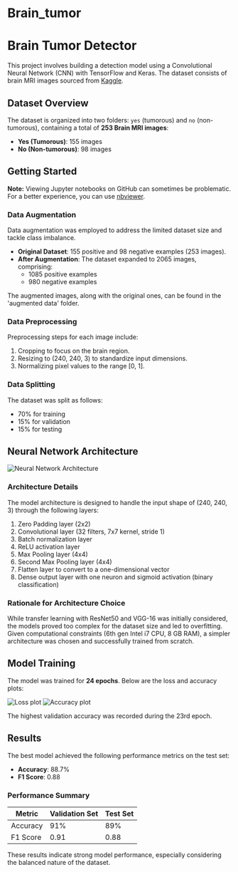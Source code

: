 # Brain_tumor
# Brain Tumor Detector

This project involves building a detection model using a Convolutional Neural Network (CNN) with TensorFlow and Keras. The dataset consists of brain MRI images sourced from [Kaggle](https://www.kaggle.com/navoneel/brain-mri-images-for-brain-tumor-detection).

## Dataset Overview

The dataset is organized into two folders: `yes` (tumorous) and `no` (non-tumorous), containing a total of **253 Brain MRI images**:
- **Yes (Tumorous)**: 155 images
- **No (Non-tumorous)**: 98 images

## Getting Started

**Note:** Viewing Jupyter notebooks on GitHub can sometimes be problematic. For a better experience, you can use [nbviewer](https://nbviewer.jupyter.org/).

### Data Augmentation

Data augmentation was employed to address the limited dataset size and tackle class imbalance. 

- **Original Dataset**: 155 positive and 98 negative examples (253 images).
- **After Augmentation**: The dataset expanded to 2065 images, comprising:
  - 1085 positive examples
  - 980 negative examples

The augmented images, along with the original ones, can be found in the 'augmented data' folder.

### Data Preprocessing

Preprocessing steps for each image include:

1. Cropping to focus on the brain region.
2. Resizing to (240, 240, 3) to standardize input dimensions.
3. Normalizing pixel values to the range [0, 1].

### Data Splitting

The dataset was split as follows:

- 70% for training
- 15% for validation
- 15% for testing

## Neural Network Architecture

![Neural Network Architecture](convnet_architecture.jpg)

### Architecture Details

The model architecture is designed to handle the input shape of (240, 240, 3) through the following layers:

1. Zero Padding layer (2x2)
2. Convolutional layer (32 filters, 7x7 kernel, stride 1)
3. Batch normalization layer
4. ReLU activation layer
5. Max Pooling layer (4x4)
6. Second Max Pooling layer (4x4)
7. Flatten layer to convert to a one-dimensional vector
8. Dense output layer with one neuron and sigmoid activation (binary classification)

### Rationale for Architecture Choice

While transfer learning with ResNet50 and VGG-16 was initially considered, the models proved too complex for the dataset size and led to overfitting. Given computational constraints (6th gen Intel i7 CPU, 8 GB RAM), a simpler architecture was chosen and successfully trained from scratch.

## Model Training

The model was trained for **24 epochs**. Below are the loss and accuracy plots:

![Loss plot](Loss.PNG)
![Accuracy plot](Accuracy.PNG)

The highest validation accuracy was recorded during the 23rd epoch.

## Results

The best model achieved the following performance metrics on the test set:

- **Accuracy**: 88.7%
- **F1 Score**: 0.88

### Performance Summary

| Metric       | Validation Set | Test Set |
|--------------|----------------|----------|
| Accuracy     | 91%            | 89%      |
| F1 Score     | 0.91           | 0.88     |

These results indicate strong model performance, especially considering the balanced nature of the dataset.
